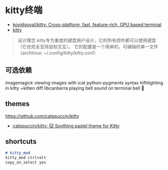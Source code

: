 # kitty终端
- [kovidgoyal/kitty: Cross-platform, fast, feature-rich, GPU based terminal](https://github.com/kovidgoyal/kitty)
- [kitty](https://sw.kovidgoyal.net/kitty/)
> 设计理念
  kitty专为重度的键盘用户设计，它的所有控件都可以使用键盘（它也完全支持鼠标交互）。
  它的配置是一个简单的，可编辑的单一文件（archlinux: ~/.config/kitty/kitty.conf）

## 可选依赖
imagemagick viewing images with icat
python-pygments syntax hifhlighting in kitty +kitten diff
libcanberra playing bell sound on terminal bell

## themes 
https://github.com/catppuccin/kitty
- [catppuccin/kitty: 😽 Soothing pastel theme for Kitty](https://github.com/catppuccin/kitty)


## shortcuts

```markdown
# kitty_mod
kitty_mod ctrl+alt
copy_on_select yes

```

